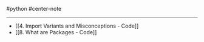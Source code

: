#python #center-note 

---

- [[4. Import Variants and Misconceptions - Code]]
- [[8. What are Packages - Code]]